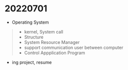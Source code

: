 # 20220701	

- Operating System
> - kernel, System call
> - Structure
> - System Resource Manager
> - support communication user between computer
> - Control Appplication Program
- ing project, resume
